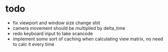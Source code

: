 # todo
- fix viewport and window size change shit
- camera movement should be multiplied by delta_time
- redo keyboard input to take scancode
- implement some sort of caching when calculating view matrix, no need to calc it every time
